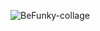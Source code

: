 
![BeFunky-collage](https://user-images.githubusercontent.com/87826203/180610890-0016d789-755f-4675-9f86-6f0a91a45b5d.jpg)
